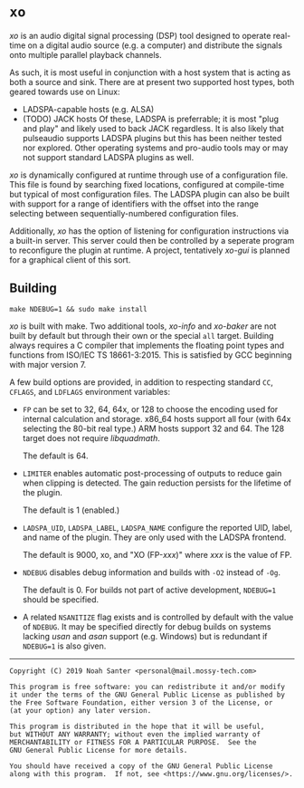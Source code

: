 # `xo`
*xo* is an audio digital signal processing (DSP) tool designed
to operate real-time on a digital audio source (e.g. a computer)
and distribute the signals onto multiple parallel playback channels.

As such, it is most useful in conjunction with a host system that is
acting as both a source and sink.
There are at present two supported host types, both geared towards use
on Linux:
 - LADSPA-capable hosts (e.g. ALSA)
 - (TODO) JACK hosts
Of these, LADSPA is preferrable; it is most "plug and play" and likely
used to back JACK regardless.
It is also likely that pulseaudio supports LADSPA plugins but this has
been neither tested nor explored.
Other operating systems and pro-audio tools may or may not support
standard LADSPA plugins as well.

*xo* is dynamically configured at runtime through use of a configuration
file. This file is found by searching fixed locations, configured at
compile-time but typical of most configuration files. The LADSPA plugin
can also be built with support for a range of identifiers with the offset
into the range selecting between sequentially-numbered configuration
files.

Additionally, *xo* has the option of listening for configuration
instructions via a built-in server. This server could then be controlled
by a seperate program to reconfigure the plugin at runtime.
A project, tentatively *xo-gui* is planned for a graphical client of
this sort.

## Building

```
make NDEBUG=1 && sudo make install
```

*xo* is built with make. Two additional tools, *xo-info* and *xo-baker*
are not built by default but through their own or the special `all` target.
Building always requires a C compiler that implements the floating point
types and functions from ISO/IEC TS 18661-3:2015.
This is satisfied by GCC beginning with major version 7.

A few build options are provided, in addition to respecting standard
`CC`, `CFLAGS`, and `LDFLAGS` environment variables:

 - `FP` can be set to 32, 64, 64x, or 128 to choose the encoding
   used for internal calculation and storage. x86\_64 hosts support
   all four (with 64x selecting the 80-bit real type.) ARM hosts
   support 32 and 64. The 128 target does not require *libquadmath*.

   The default is 64.

 - `LIMITER` enables automatic post-processing of outputs to reduce
   gain when clipping is detected. The gain reduction persists
   for the lifetime of the plugin.

   The default is 1 (enabled.)

 - `LADSPA_UID`, `LADSPA_LABEL`, `LADSPA_NAME` configure the reported
   UID, label, and name of the plugin. They are only used with the
   LADSPA frontend.

   The default is 9000, xo, and "XO (FP-*xxx*)" where *xxx* is the
   value of FP.

 - `NDEBUG` disables debug information
   and builds with `-O2` instead of `-Og`.

   The default is 0. For builds not part of active development,
   `NDEBUG=1` should be specified.

 - A related `NSANITIZE` flag exists and is controlled by default
   with the value of `NDEBUG`. It may be specified directly for
   debug builds on systems lacking *usan* and *asan* support
   (e.g. Windows) but is redundant if `NDEBUG=1` is also given.

---
    Copyright (C) 2019 Noah Santer <personal@mail.mossy-tech.com>

    This program is free software: you can redistribute it and/or modify
    it under the terms of the GNU General Public License as published by
    the Free Software Foundation, either version 3 of the License, or
    (at your option) any later version.

    This program is distributed in the hope that it will be useful,
    but WITHOUT ANY WARRANTY; without even the implied warranty of
    MERCHANTABILITY or FITNESS FOR A PARTICULAR PURPOSE.  See the
    GNU General Public License for more details.

    You should have received a copy of the GNU General Public License
    along with this program.  If not, see <https://www.gnu.org/licenses/>.

